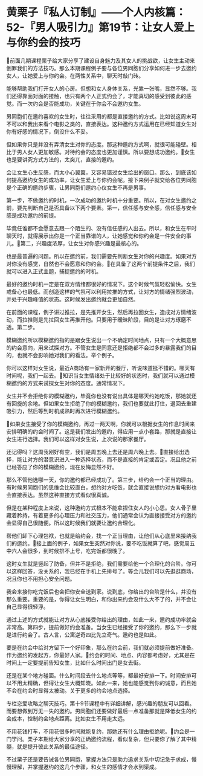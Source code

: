 # 黄栗子『私人订制』——个人内核篇：52-『男人吸引力』第19节：让女人爱上与你约会的技巧

🎼前面几期课程栗子给大家分享了建设自身魅力及其女人的挑战欲，让女生主动来倒罪我们的方法技巧。那么本期课程例子要与各位男同胞们分享如何进一步去邀约女人，让她爱上与你约会。在两性关系中，聊天时敲门砖。

能够帮助我们打开女人的心房。但想和女人身体关系，光靠一张嘴，显然不够。我们还得靠面对面的接触，也只有两个人正式约会了，才能真切的感受到彼此的感觉。而一次约会是否能成功，关键在于你会不会邀约女生。

男同胞们在邀约喜欢的女生时，往往采用的都是直接邀约的方式。比如说这周末可不可以和我出来看个电影之类的，直接表达。这种邀约方式运用在已经知道女生对你有好感的情况下，倒没什么不妥。

但如果你只是并没有弄清女生对你的态度。那这种邀约方式啊，就很可能碰壁。相比于男人女人更加敏感。对待约会的态度也更加谨慎。所以要想成功邀约。🎼女生也是要讲究方式方法的，太突兀，直接的邀约。

会让女生心生反感，而太小心翼翼，又容易错过女生给出的窗口。那么，到底该如何提高邀约女生的成功率，让女生爱上与你约会呢。接下来例子就交给各位男同胞是个正确的邀约步骤，让男同胞们邀约心仪女生不再是男事。

第一步，不做邀约的时机，一次成功的邀约时机十分重要。所以，在对女生邀约之前，要先判断自己是否具备以下两个要素。第一，信任感与安全感，信任感与安全感是成功邀约的前提。

毕竟任谁都不会愿意去跟一个陌生的、没有信任感的人出去。所以，和女生在平时聊天时，就得展示出你是一个正当靠谱的人，让她感觉和你约会是一件安全的事儿。🎼第二，兴趣度浓厚，让女生对你感兴趣是最核心的。

也是最普遍的问题。所以在邀约前，我们需要先判断女生对你的兴趣度。如果对方对你没有感觉，自然也不会愿意和你约会。🎼在具备了这两个前提条件之后，我们就可以进入正式主题，捕捉邀约的时机。

最好的邀约时机一定是在双方情绪都很好的情况下。这个时候气氛轻松愉快。女生戒备心也最低。而创造这样的气氛可以利用拉推的方式，让对方的情绪强烈波动，并处于兴趣峰值的状态。这时候发出邀约就会更加自然。

在前面的课程，例子讲过推拉，是先推开女生，然后再拉回女生，造成对方情绪波动，而拉推则是先拉回女生再推开他。只要用于暧昧阶段，目的是让对方琢磨不透。第二步。

模糊邀约所以模糊邀约指的是跟女生说出一个不确定时间地点，只有一个大概意思的约会意向，用来试探对方。不管女生是同意还是拒绝都不会过多的暴露我们的目的，也就不会影响她对我们的看法。举个例子。

你可以这样对女生说，最近A商场有一家新开的餐厅，听说味道挺不错的。哪天有时间呢，我们一起去。🎼知识当女生情绪处于比较好的状态时，我们就可以通过模糊邀约的方式来试探女生对你的态度。通常情况下。

女生并不会拒绝你的模糊邀约，毕竟你也没有说出具体是哪天约她吃饭，那她就还有回旋的余地。但如果女生拒绝了你的模糊邀约，我们也要就此打住，退回去重建吸引力，然后等到时机成熟时再次进行模糊邀约。

🎼如果女生接受了你的模糊邀约，再过一两天啊，你就可以根据女生的作息时间来安排明确的约会时间了。这是我们发出的邀约，得应用一点小套路，那就是直接让女生进行选择。我们可以这样对女生说，上次说的那家餐厅。

还记得吗？这周我刚好有空，我们是周五晚上去还是周六晚上去。🎼直接给出选择，能让对方的潜意识进入一种选择状态，而不是直接的肯定或否定。况且他之前已经答应了你的模糊邀约，现在反悔显然不好。

那么不管他选哪一天，你的邀约都已经成功了。第三步，给约会一个正当的理由。有时候男同胞们的思维会比较直白，想约对方吃饭，就会直接说想约对方看电影也会直接表达。虽然这种直接方式看似很真诚。

但是在某种程度上来说，这种邀约方式根本不能拿捏住女人的小心思。女人骨子里藏着矜持，有着更多的心理压力和社交压力，他们通常会认为直接接受对方的邀约会显得自己很随便。所以这时候我们就要让邀约合理化。

帮他们卸下心理包袱，也就是给约会，找一个正当理由，让他们从心底里来接纳我们的邀约。🎼接上面的例子，如果女生突然对你说，要不吃饭就算了吧，感觉周五中六人会很多，到时候排不上号，吃完饭都很晚了。

这时女生就是竖起了防备，但并不是拒绝，我们需要给他一个合理化的台阶。你可以这样回答，没关系的，我已经在手机上先排号了。等会儿我们可以先逛逛商场，况且你也不用担心安全问题。

我会来接你吃完饭后也会把你安全送到家。说到底，你给出的台阶是什么，并没有那么重要。重要的是，你得让女生明白，和你出来约会没什么大不了的，并不会让自己显得很轻浮。

通过上述的方式就能让对方从心底接受你给出的理由，如此一来，邀约成功率就会非常高。第四步，提前做好约会准备。当女生已经接受了你的邀约，那么下一步就是进行约会了。古人言，公寓逆奇四比先立奇气。邀约也是如此。

要是在约会中给对方留下一个好印象，那么在约会前，我们就必须提前做好准备。作为邀约的发起方，你最好人家。🎼约会的时间、地点、内容都考虑好，尤其是在时间上一定要提前告知女生，比如什么时间出门是女去街。

还是在某个地方碰面。什么时间段去什么地点等等，都最好安排一下。时间安排可以不用太精确，但得让女生大概知晓。如此一来，她也能感觉到你的诚意，而且她不会在约会时显得太被动。关于更多的约会地点选择。

专栏恋爱攻略之聊天技巧。第十9节课程中有详细讲解，感兴趣的朋友可以回看。而要想做到万无一失的邀约。男同胞们还要做好最后一点准备那就是降低女生的约会成本，控制约会地点距离。比如女生不用走太远。

不用花钱打车，不用花很多时间就能复约，那她还有什么理由拒绝呢。🎼约会是一门学问。栗子本期给大家分享的正确邀约流程，看似复杂，但只要你了解了其中精髓，就是提升彼此关系的最佳途径。

不过栗子还是要告诫各位男同胞，掌握方法只是助力追求关系中切记急于求成，慢慢理解，并掌握邀约的这几个步骤，和女生的感情才会水到渠成。

